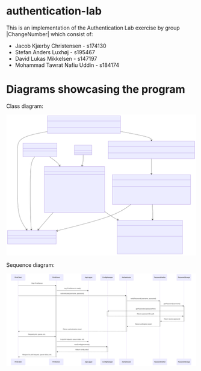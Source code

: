 # authentication-lab

This is an implementation of the Authentication Lab exercise by group |ChangeNumber| which consist of:

* Jacob Kjærby Christensen - s174130
* Stefan Anders Luxhøj - s195467
* David Lukas Mikkelsen - s147197
* Mohammad Tawrat Nafiu Uddin - s184174


# Diagrams showcasing the program

Class diagram:

![Class diagram](/Documentation/ClassDiagram.svg)

Sequence diagram:

![Sequence diagram](/Documentation/Sequence.svg)
